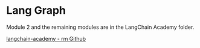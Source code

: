 # Lang Graph

Module 2 and the remaining modules are in the LangChain Academy folder.

[langchain-academy - rm Github](https://github.com/raheelam98/LangGraph/tree/main/langchain-academy)
